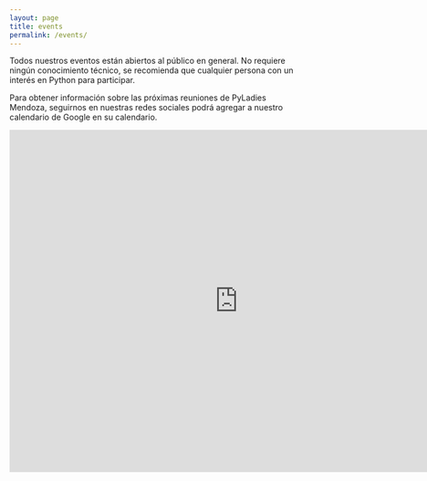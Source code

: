 ```yaml
---
layout: page
title: events
permalink: /events/
---
```


<p>Todos nuestros eventos están abiertos al público en general. No requiere ningún conocimiento técnico, se recomienda que cualquier persona con un interés en Python para participar.</p>
<p class="text-justify">Para obtener información sobre las próximas reuniones de PyLadies Mendoza, seguirnos en nuestras redes sociales podrá agregar a nuestro calendario de Google en su calendario.</p>

 <div class="responsive-iframe-container big-container">
    <iframe src="https://calendar.google.com/calendar/embed?src=pkcpweb%40gmail.com&ctz=America/Sao_Paulo" style="border: 0" width="800" height="600" frameborder="0" scrolling="no"></iframe>
</div>       
